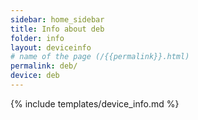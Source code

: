 ```yaml
---
sidebar: home_sidebar
title: Info about deb
folder: info
layout: deviceinfo
# name of the page (/{{permalink}}.html)
permalink: deb/
device: deb
---
```

{% include templates/device_info.md %}
